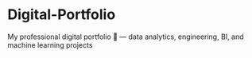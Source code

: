 # Digital-Portfolio
My professional digital portfolio 🚀 — data analytics, engineering, BI, and machine learning projects
